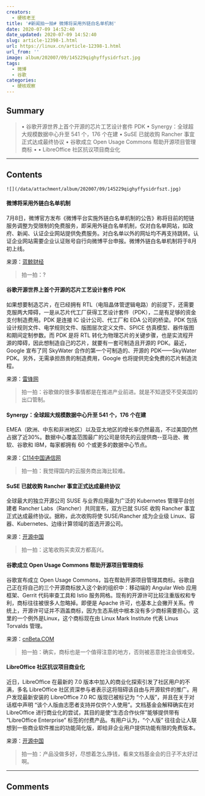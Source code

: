 ```yaml
---
creators:
  - 硬核老王
title: '#新闻拍一拍# 微博将采用外链白名单机制'
date: 2020-07-09 14:52:40
date_updated: 2020-07-09 14:52:40
slug: article-12398-1.html
url: https://linux.cn/article-12398-1.html
url_from: ''
image: album/202007/09/145229qighyffysidrfszt.jpg
tags:
  - 微博
  - 谷歌
categories:
  - 硬核观察
---
```


## Summary

> • 谷歌开源世界上首个开源的芯片工艺设计套件 PDK • Synergy：全球超大规模数据中心升至 541 个，176 个在建 • SuSE 已就收购 Rancher 事宜正式达成最终协议 • 谷歌成立 Open Usage Commons 帮助开源项目管理商标 • • LibreOffice 社区抗议项目商业化

***

<!-- more -->

## Contents

`![](/data/attachment/album/202007/09/145229qighyffysidrfszt.jpg)`

#### 微博将采用外链白名单机制

7月8日，微博官方发布《微博平台实施外链白名单机制的公告》称将目前的短链服务调整为受限制的免费服务，即采用外链白名单机制，仅对白名单网站，如政府、新闻、认证企业网站提供免费服务。对白名单以外的网址均不再支持跳转。认证企业网站需要企业认证账号自行向微博平台申报。微博外链白名单机制将于8月初上线。

来源：[蓝鲸财经](https://www.cnbeta.com/articles/tech/1000675.htm)

> 
> 拍一拍：?
> 
> 
> 

#### 谷歌开源世界上首个开源的芯片工艺设计套件 PDK

如果想要制造芯片，在已经拥有 RTL（电阻晶体管逻辑电路）的前提下，还需要克服两大障碍，一是从芯片代工厂获得工艺设计套件（PDK），二是有足够的资金支付制造费用。PDK 是连接 IC 设计公司、代工厂和 EDA 公司的桥梁。PDK 包括设计规则文件、电学规则文件、版图层次定义文件、SPICE 仿真模型、器件版图和期间定制参数。而 PDK 是将 RTL 转化为物理芯片的关键步骤，也是实流程开源的障碍，因此想制造自己的芯片，就要有一套可制造且开源的 PDK。最近，Google 宣布了同 SkyWater 合作的第一个可制造的、开源的 PDK——SkyWater PDK。另外，无需承担昂贵的制造费用，Google 也将提供完全免费的芯片制造流程。

来源：[雷锋网](https://www.cnbeta.com/articles/tech/1000777.htm)

> 
> 拍一拍：谷歌做的很多事情都是在推进产业前进。就是不知道受不受美国的出口管制。 
> 
> 
> 

#### Synergy：全球超大规模数据中心升至 541 个，176 个在建

EMEA（欧洲、中东和非洲地区）以及亚太地区的增长率仍然最高，不过美国仍然占据了近30%。数据中心覆盖范围最广的公司是领先的云提供商--亚马逊、微软、谷歌和 IBM，每家都拥有 60 个或更多的数据中心节点。

来源：[C114中国通信网](https://www.cnbeta.com/articles/tech/1000659.htm)

> 
> 拍一拍：我觉得国内的云服务商出海比较难。
> 
> 
> 

#### SuSE 已就收购 Rancher 事宜正式达成最终协议

全球最大的独立开源公司 SUSE 与业界应用最为广泛的 Kubernetes 管理平台创建者 Rancher Labs（Rancher）共同宣布，双方已就 SUSE 收购 Rancher 事宜正式达成最终协议。据称，此次收购将使 SUSE/Rancher 成为企业级 Linux、容器、Kubernetes、边缘计算领域的首选开源公司。

来源：[开源中国](https://www.oschina.net/news/117025/suse-acquires-rancher)

> 
> 拍一拍：这笔收购买卖双方都高兴。
> 
> 
> 

#### 谷歌成立 Open Usage Commons 帮助开源项目管理商标

谷歌宣布成立 Open Usage Commons，旨在帮助开源项目管理其商标。谷歌自己正在将自己的三个开源商标放入这个新的组织中：移动端的 Angular Web 应用框架、Gerrit 代码审查工具和 Istio 服务网格。现有的开源许可比较注重版权和专利，商标往往被很多人忽略掉。即便是 Apache 许可，也基本上会撇开关系。传统上，开源许可证并不涵盖商标，因为生态系统中根本没有多少商标需要担心。这里的一个例外是Linux，这个商标现在由 Linux Mark Institute 代表 Linus Torvalds 管理。

来源：[cnBeta.COM](https://www.cnbeta.com/articles/tech/1000967.htm)

> 
> 拍一拍：确实，商标也是一个值得注意的地方，否则被恶意抢注会很难受。
> 
> 
> 

#### LibreOffice 社区抗议项目商业化

近日，LibreOffice 在最新的 7.0 版本中加入的商业化探索引发了社区用户的不满，多名 LibreOffice 社区资深参与者表示这将阻碍该自由与开源软件的推广。用户发现最新安装的 LibreOffice 7.0 RC 版现已被标记为 “个人版”，并且在关于对话框中声明 “该个人版由志愿者支持并仅供个人使用”。文档基金会解释确实在对 LibreOffice 进行商业化的尝试，其目的是使“生态合作伙伴”能够提供带有 “LibreOffice Enterprise” 标签的付费产品。有用户认为，“个人版” 往往会让人联想到一些商业软件推出的功能简化版，即给非企业用户提供功能有限的免费版本。

来源：[开源中国](https://my.oschina.net/editorial-story/blog/4341422)

> 
> 拍一拍：产品没做多好，尽想着怎么挣钱，看来文档基金会的日子不太好过啊。
> 
> 
>

***

## Comments
